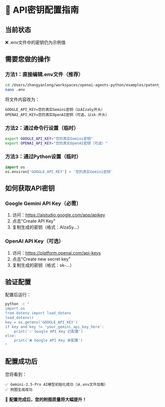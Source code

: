 # 🔑 API密钥配置指南

## 当前状态
❌ .env文件中的密钥仍为示例值

## 需要您做的操作

### 方法1：直接编辑.env文件（推荐）

```bash
cd /Users/zhangyanlong/workspaces/openai-agents-python/examples/patent_agent
nano .env
```

将文件内容改为：

```env
GOOGLE_API_KEY=您的真实Gemini密钥（以AIzaSy开头）
OPENAI_API_KEY=您的真实OpenAI密钥（可选，以sk-开头）
```

### 方法2：通过命令行设置（临时）

```bash
export GOOGLE_API_KEY="您的真实Gemini密钥"
export OPENAI_API_KEY="您的真实OpenAI密钥（可选）"
```

### 方法3：通过Python设置（临时）

```python
import os
os.environ['GOOGLE_API_KEY'] = '您的真实Gemini密钥'
```

## 如何获取API密钥

### Google Gemini API Key（必需）
1. 访问：https://aistudio.google.com/app/apikey
2. 点击"Create API Key"
3. 复制生成的密钥（格式：AIzaSy...）

### OpenAI API Key（可选）
1. 访问：https://platform.openai.com/api-keys
2. 点击"Create new secret key"
3. 复制生成的密钥（格式：sk-...）

## 验证配置

配置后运行：

```bash
python -c "
import os
from dotenv import load_dotenv
load_dotenv()
key = os.getenv('GOOGLE_API_KEY')
if key and key != 'your_gemini_api_key_here':
    print('✅ Google API Key 已配置')
else:
    print('❌ Google API Key 未配置')
"
```

## 配置成功后

您将看到：

```
✅ Gemini-2.5-Pro AI模型初始化成功（从.env文件加载）
✅ 附图生成成功
```

🎯 **配置完成后，您的附图质量将大幅提升！**
